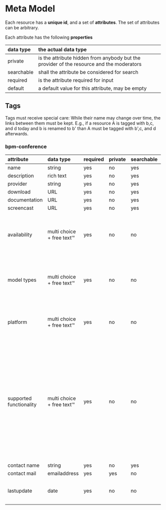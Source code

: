 # Meta Model #

Each resource has a **unique id**, and a set of **attributes**. The set of attributes can be arbitrary.

Each attribute has the following **properties**

| data type | the actual data type |
|:----------|:---------------------|
| private   | is the attribute hidden from anybody but the provider of the resource and the moderators |
| searchable | shall the attribute be considered for search |
| required  | is the attribute required for input |
| default   | a default value for this attribute, may be empty |

## Tags ##

Tags must receive special care: While their name may change over time, the links between them must be kept. E.g., if a resource A is tagged with b,c, and d today and b is renamed to b' than A must be tagged with b',c, and d afterwards.


### bpm-conference ###

| **attribute**   | **data type** | **required**  | **private** | **searchable**| default | comment |
|:----------------|:--------------|:--------------|:------------|:--------------|:--------|:--------|
| name            | string        | yes           | no          | yes           |         |         |
| description     | rich text     | yes           | no          | yes           |         |         |
| provider        | string        | yes           | no          | yes           |         |         |
| download        | URL           | yes           | no          | yes           |         |         |
| documentation   | URL           | yes           | no          | yes           |         |         |
| screencast      | URL           | yes           | no          | yes           |         |         |
| availability    | multi choice + free text'**'**| yes           | no          | no            |         | open source, freeware, shareware, free for academics, commercial, other'**'**|
| model types     | multi choice + free text'**'**| yes           | no          | no            |         | BPMN, EPC, Petri net, UML Activity Diagram, Workflow Net, YAWL, BPEL, other'**'**|
| platform        | multi choice + free text'**'**| yes           | no          | no            |         | SaaS, Windows, Linux, Mac OSX, Android, iOS, other'**'**|
| supported functionality | multi choice + free text'**'**| yes           | no          | no            | [#Tags](#Tags.md) | graphical model editor, model repository, verification of model properties, enactment, runtime adaptation, process discovery based on event data, conformance checking based on event data, other'|
| contact name    | string        | yes           | no          | yes           |         |         |
| contact mail    | emailaddress  | yes           | yes         | no            |         |         |
| lastupdate      | date          | yes           | no          | no            | set automatically on create/update |         |
